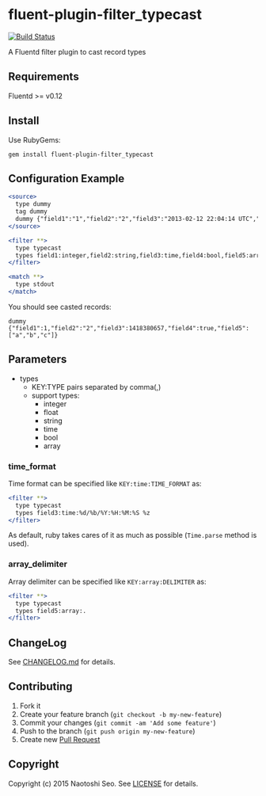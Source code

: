 # fluent-plugin-filter_typecast

[![Build Status](https://secure.travis-ci.org/sonots/fluent-plugin-filter_typecast.png?branch=master)](http://travis-ci.org/sonots/fluent-plugin-filter_typecast)

A Fluentd filter plugin to cast record types

## Requirements

Fluentd >= v0.12

## Install

Use RubyGems:

```
gem install fluent-plugin-filter_typecast
```

## Configuration Example

```apache
<source>
  type dummy
  tag dummy
  dummy {"field1":"1","field2":"2","field3":"2013-02-12 22:04:14 UTC","field4":"true","field5":"a,b,c"}
</source>

<filter **>
  type typecast
  types field1:integer,field2:string,field3:time,field4:bool,field5:array
</filter>

<match **>
  type stdout
</match>
```

You should see casted records:

```
dummy {"field1":1,"field2":"2","field3":1418380657,"field4":true,"field5":["a","b","c"]}
```

## Parameters

* types
  * KEY:TYPE pairs separated by comma(,)
  * support types:
    * integer
    * float
    * string
    * time
    * bool
    * array

### time_format

Time format can be specified like `KEY:time:TIME_FORMAT` as:

```apache
<filter **>
  type typecast
  types field3:time:%d/%b/%Y:%H:%M:%S %z
</filter>
```

As default, ruby takes cares of it as much as possible (`Time.parse` method is used).

### array_delimiter

Array delimiter can be specified like `KEY:array:DELIMITER` as:

```apache
<filter **>
  type typecast
  types field5:array:.
</filter>
```

## ChangeLog

See [CHANGELOG.md](CHANGELOG.md) for details.

## Contributing

1. Fork it
2. Create your feature branch (`git checkout -b my-new-feature`)
3. Commit your changes (`git commit -am 'Add some feature'`)
4. Push to the branch (`git push origin my-new-feature`)
5. Create new [Pull Request](../../pull/new/master)

## Copyright

Copyright (c) 2015 Naotoshi Seo. See [LICENSE](LICENSE) for details.
